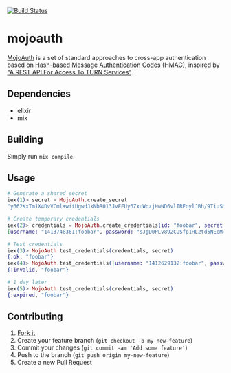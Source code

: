 [![Build Status](https://travis-ci.org/mojolingo/mojo-auth.ex.svg?branch=develop)](http://travis-ci.org/mojolingo/mojo-auth.ex)

# mojoauth

[MojoAuth](http://mojolingo.github.io/mojo-auth/) is a set of standard approaches to cross-app authentication based on [Hash-based Message Authentication Codes](http://en.wikipedia.org/wiki/Hash-based_message_authentication_code) (HMAC), inspired by ["A REST API For Access To TURN Services"](http://tools.ietf.org/html/draft-uberti-behave-turn-rest).

## Dependencies

* elixir
* mix

## Building

Simply run `mix compile`.

## Usage

```elixir
# Generate a shared secret
iex(1)> secret = MojoAuth.create_secret
"y662KxTm1X4DvVCml+witUgwdJkNbR013JvFFUy6ZxuWozjHwND6vlIREoylJBh/9TiuSMpBqluNekWqN7kaPg=="

# Create temporary credentials
iex(2)> credentials = MojoAuth.create_credentials(id: "foobar", secret: secret)
[username: "1413748361:foobar", password: "sJgD0PLv892CUSfp1HL2td5NEeM="]

# Test credentials
iex(3)> MojoAuth.test_credentials(credentials, secret)
{:ok, "foobar"}
iex(4)> MojoAuth.test_credentials([username: "1412629132:foobar", password: "wrongpassword"], secret)
{:invalid, "foobar"}

# 1 day later
iex(5)> MojoAuth.test_credentials(credentials, secret)
{:expired, "foobar"}
```

## Contributing

1. [Fork it](https://github.com/mojolingo/mojo-auth.ex/fork)
2. Create your feature branch (`git checkout -b my-new-feature`)
3. Commit your changes (`git commit -am 'Add some feature'`)
4. Push to the branch (`git push origin my-new-feature`)
5. Create a new Pull Request
